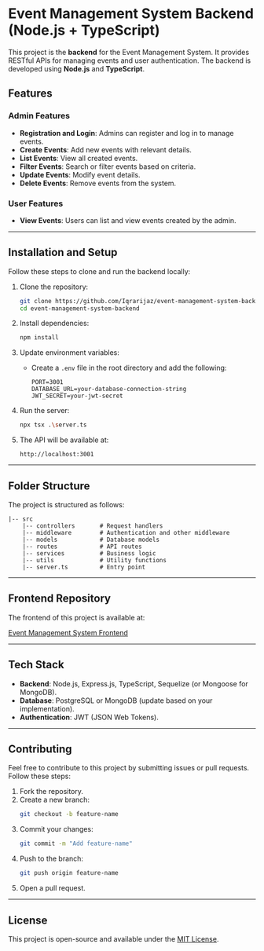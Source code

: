 # Event Management System Backend (Node.js + TypeScript)

This project is the **backend** for the Event Management System. It provides RESTful APIs for managing events and user authentication. The backend is developed using **Node.js** and **TypeScript**.

## Features

### Admin Features
- **Registration and Login**: Admins can register and log in to manage events.
- **Create Events**: Add new events with relevant details.
- **List Events**: View all created events.
- **Filter Events**: Search or filter events based on criteria.
- **Update Events**: Modify event details.
- **Delete Events**: Remove events from the system.

### User Features
- **View Events**: Users can list and view events created by the admin.

---

## Installation and Setup

Follow these steps to clone and run the backend locally:

1. Clone the repository:

   ```bash
   git clone https://github.com/Iqrarijaz/event-management-system-backend.git
   cd event-management-system-backend
   ```

2. Install dependencies:

   ```bash
   npm install
   ```

3. Update environment variables:
   - Create a `.env` file in the root directory and add the following:
     ```env
     PORT=3001
     DATABASE_URL=your-database-connection-string
     JWT_SECRET=your-jwt-secret
     ```

4. Run the server:

   ```bash
   npx tsx .\server.ts
   ```

5. The API will be available at:
   ```
   http://localhost:3001
   ```

---

## Folder Structure

The project is structured as follows:

```
|-- src
    |-- controllers       # Request handlers
    |-- middleware        # Authentication and other middleware
    |-- models            # Database models
    |-- routes            # API routes
    |-- services          # Business logic
    |-- utils             # Utility functions
    |-- server.ts         # Entry point
```

---

## Frontend Repository

The frontend of this project is available at:

[Event Management System Frontend](https://github.com/Iqrarijaz/event-management-system-frontend.git)

---

## Tech Stack
- **Backend**: Node.js, Express.js, TypeScript, Sequelize (or Mongoose for MongoDB).
- **Database**: PostgreSQL or MongoDB (update based on your implementation).
- **Authentication**: JWT (JSON Web Tokens).

---

## Contributing

Feel free to contribute to this project by submitting issues or pull requests. Follow these steps:

1. Fork the repository.
2. Create a new branch:
   ```bash
   git checkout -b feature-name
   ```
3. Commit your changes:
   ```bash
   git commit -m "Add feature-name"
   ```
4. Push to the branch:
   ```bash
   git push origin feature-name
   ```
5. Open a pull request.

---

## License

This project is open-source and available under the [MIT License](LICENSE).
